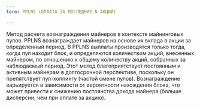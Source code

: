```yaml
---
term: PPLNS (ОПЛАТА ЗА ПОСЛЕДНИЕ N АКЦИЙ)

---
```

Метод расчета вознаграждения майнеров в контексте майнинговых пулов. PPLNS вознаграждает майнеров на основе их вклада в акции за определенный период. В PPLNS выплаты производятся только тогда, когда пул находит блок, и определяются количеством акций, внесенных майнером, по отношению к общему количеству акций, собранных за наблюдаемый период. Этот метод благоприятствует постоянным и активным майнерам в долгосрочной перспективе, поскольку он препятствует пул-хоппингу (частой смене пулов). Вознаграждение варьируется в зависимости от вероятности нахождения блока, что может привести к снижению постоянства дохода майнера (больше дисперсии, чем при оплате за акцию).